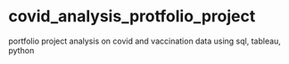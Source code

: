 # covid_analysis_protfolio_project
portfolio project analysis on covid and vaccination data using sql, tableau, python

